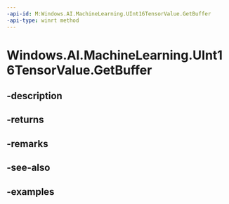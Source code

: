 ```yaml
---
-api-id: M:Windows.AI.MachineLearning.UInt16TensorValue.GetBuffer
-api-type: winrt method
---
```


<!-- Method syntax.
public IVectorView<ushort> UInt16TensorValue.GetBuffer()
-->

# Windows.AI.MachineLearning.UInt16TensorValue.GetBuffer

## -description

## -returns

## -remarks

## -see-also

## -examples

